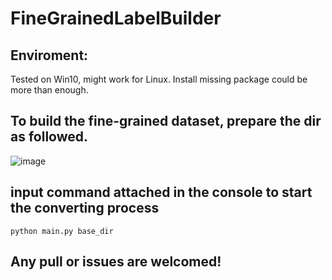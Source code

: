 # FineGrainedLabelBuilder

## Enviroment:

Tested on Win10, might work for Linux.
Install missing package could be more than enough. 

 
## To build the fine-grained dataset, prepare the dir as followed.

![image](https://user-images.githubusercontent.com/48676611/138624221-a95830f5-68a3-4e81-aee4-8a8e72eaac48.png)

## input command attached in the console to start the converting process

`python main.py base_dir`

## Any pull or issues are welcomed!

